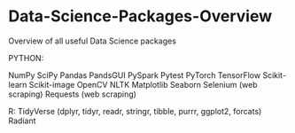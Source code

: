 # Data-Science-Packages-Overview
Overview of all useful Data Science packages

PYTHON:

NumPy
SciPy
Pandas
PandsGUI
PySpark
Pytest
PyTorch
TensorFlow
Scikit-learn
Scikit-image
OpenCV
NLTK
Matplotlib
Seaborn
Selenium (web scraping)
Requests (web scraping)

R:
TidyVerse (dplyr, tidyr, readr, stringr, tibble, purrr, ggplot2, forcats)
Radiant
